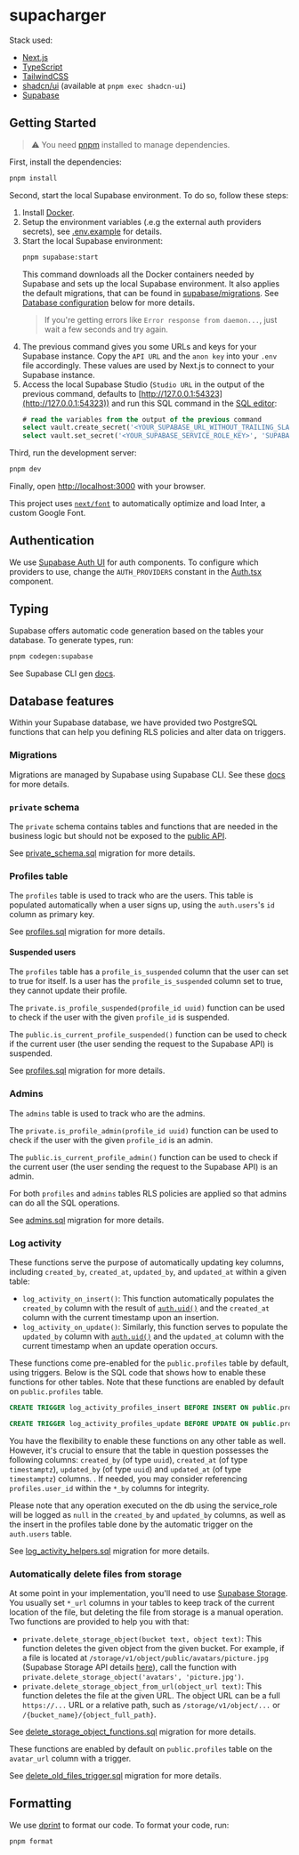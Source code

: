 # supacharger

Stack used:

- [Next.js](https://nextjs.org/)
- [TypeScript](https://www.typescriptlang.org/)
- [TailwindCSS](https://tailwindcss.com/)
- [shadcn/ui](https://ui.shadcn.com/) (available at `pnpm exec shadcn-ui`)
- [Supabase](https://supabase.com/)

## Getting Started

> ⚠️ You need [pnpm](https://pnpm.io/) installed to manage dependencies.

First, install the dependencies:

```bash
pnpm install
```

Second, start the local Supabase environment. To do so, follow these steps:

1. Install [Docker](https://www.docker.com/).
2. Setup the environment variables (.e.g the external auth providers secrets), see [.env.example](./.env.example) for details.
3. Start the local Supabase environment:
   ```bash
   pnpm supabase:start
   ```
   This command downloads all the Docker containers needed by Supabase and sets up the local Supabase environment. It also applies the default migrations, that can be found in [supabase/migrations](./supabase/migrations). See [Database configuration](#database-configuration) below for more details.
   > If you're getting errors like `Error response from daemon...`, just wait a few seconds and try again.
4. The previous command gives you some URLs and keys for your Supabase instance. Copy the `API URL` and the `anon key` into your `.env` file accordingly. These values are used by Next.js to connect to your Supabase instance.
5. Access the local Supabase Studio (`Studio URL` in the output of the previous command, defaults to [http://127.0.0.1:54323](http://127.0.0.1:54323)) and run this SQL command in the [SQL editor](http://127.0.0.1:54323/project/default/sql):
   ```sql
   # read the variables from the output of the previous command
   select vault.create_secret('<YOUR_SUPABASE_URL_WITHOUT_TRAILING_SLASH>', 'SUPABASE_URL');
   select vault.set_secret('<YOUR_SUPABASE_SERVICE_ROLE_KEY>', 'SUPABASE_SERVICE_ROLE_KEY');
   ```

Third, run the development server:

```bash
pnpm dev
```

Finally, open [http://localhost:3000](http://localhost:3000) with your browser.

This project uses [`next/font`](https://nextjs.org/docs/basic-features/font-optimization) to automatically optimize and load Inter, a custom Google Font.

## Authentication

We use [Supabase Auth UI](https://github.com/supabase/auth-ui) for auth components. To configure which providers to use, change the `AUTH_PROVIDERS` constant in the [Auth.tsx](./src/components/Auth.tsx) component.

## Typing

Supabase offers automatic code generation based on the tables your database. To generate types, run:

```bash
pnpm codegen:supabase
```

See Supabase CLI gen [docs](https://supabase.com/docs/reference/cli/supabase-gen-types).

## Database features

Within your Supabase database, we have provided two PostgreSQL functions that can help you defining RLS policies and alter data on triggers.

### Migrations

Migrations are managed by Supabase using Supabase CLI. See these [docs](https://supabase.com/docs/guides/cli/local-development) for more details.

### `private` schema

The `private` schema contains tables and functions that are needed in the business logic but should not be exposed to the [public API](https://supabase.com/docs/guides/api).

See [private_schema.sql](./supabase/migrations/00000000000001_private_schema.sql) migration for more details.

### Profiles table

The `profiles` table is used to track who are the users. This table is populated automatically when a user signs up, using the `auth.users`'s `id` column as primary key.

See [profiles.sql](./supabase/migrations/00000000000002_profiles.sql) migration for more details.

#### Suspended users

The `profiles` table has a `profile_is_suspended` column that the user can set to true for itself. Is a user has the `profile_is_suspended` column set to true, they cannot update their profile.

The `private.is_profile_suspended(profile_id uuid)` function can be used to check if the user with the given `profile_id` is suspended.

The `public.is_current_profile_suspended()` function can be used to check if the current user (the user sending the request to the Supabase API) is suspended.

See [profiles.sql](./supabase/migrations/00000000000002_profiles.sql) migration for more details.

### Admins

The `admins` table is used to track who are the admins.

The `private.is_profile_admin(profile_id uuid)` function can be used to check if the user with the given `profile_id` is an admin.

The `public.is_current_profile_admin()` function can be used to check if the current user (the user sending the request to the Supabase API) is an admin.

For both `profiles` and `admins` tables RLS policies are applied so that admins can do all the SQL operations.

See [admins.sql](./supabase/migrations/00000000000003_admins.sql) migration for more details.

### Log activity

These functions serve the purpose of automatically updating key columns, including `created_by`, `created_at`, `updated_by`, and `updated_at` within a given table:

- `log_activity_on_insert()`: This function automatically populates the `created_by` column with the result of [`auth.uid()`](https://supabase.com/docs/guides/auth/row-level-security#authuid) and the `created_at` column with the current timestamp upon an insertion.
- `log_activity_on_update()`: Similarly, this function serves to populate the `updated_by` column with [`auth.uid()`](https://supabase.com/docs/guides/auth/row-level-security#authuid) and the `updated_at` column with the current timestamp when an update operation occurs.

These functions come pre-enabled for the `public.profiles` table by default, using triggers. Below is the SQL code that shows how to enable these functions for other tables. Note that these functions are enabled by default on `public.profiles` table.

```sql
CREATE TRIGGER log_activity_profiles_insert BEFORE INSERT ON public.profiles FOR EACH ROW EXECUTE FUNCTION log_activity_on_insert();

CREATE TRIGGER log_activity_profiles_update BEFORE UPDATE ON public.profiles FOR EACH ROW EXECUTE FUNCTION log_activity_on_update();
```

You have the flexibility to enable these functions on any other table as well. However, it's crucial to ensure that the table in question possesses the following columns: `created_by` (of type `uuid`), `created_at` (of type `timestamptz`), `updated_by` (of type `uuid`) and `updated_at` (of type `timestamptz`) columns. . If needed, you may consider referencing `profiles.user_id` within the `*_by` columns for integrity.

Please note that any operation executed on the db using the service_role will be logged as `null` in the `created_by` and `updated_by` columns, as well as the insert in the profiles table done by the automatic trigger on the `auth.users` table.

See [log_activity_helpers.sql](./supabase/migrations/00000000000004_log_activity_helpers.sql) migration for more details.

### Automatically delete files from storage

At some point in your implementation, you'll need to use [Supabase Storage](https://supabase.com/docs/guides/storage). You usually set `*_url` columns in your tables to keep track of the current location of the file, but deleting the file from storage is a manual operation. Two functions are provided to help you with that:

- `private.delete_storage_object(bucket text, object text)`: This function deletes the given object from the given bucket. For example, if a file is located at `/storage/v1/object/public/avatars/picture.jpg` (Supabase Storage API details [here](https://github.com/supabase/storage-api)), call the function with `private.delete_storage_object('avatars', 'picture.jpg')`.
- `private.delete_storage_object_from_url(object_url text)`: This function deletes the file at the given URL. The object URL can be a full `https://...` URL or a relative path, such as `/storage/v1/object/...` or `/{bucket_name}/{object_full_path}`.

See [delete_storage_object_functions.sql](./supabase/migrations/00000000000005_delete_storage_object_function.sql) migration for more details.

These functions are enabled by default on `public.profiles` table on the `avatar_url` column with a trigger.

See [delete_old_files_trigger.sql](./supabase/migrations/00000000000006_delete_old_files_triggers.sql) migration for more details.

## Formatting

We use [dprint](https://dprint.dev/) to format our code. To format your code, run:

```bash
pnpm format
```
